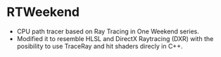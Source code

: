 # RTWeekend
* CPU path tracer based on Ray Tracing in One Weekend series.
* Modified it to resemble HLSL and DirectX Raytracing (DXR) with the posibility to use TraceRay and hit shaders direcly in C++.
